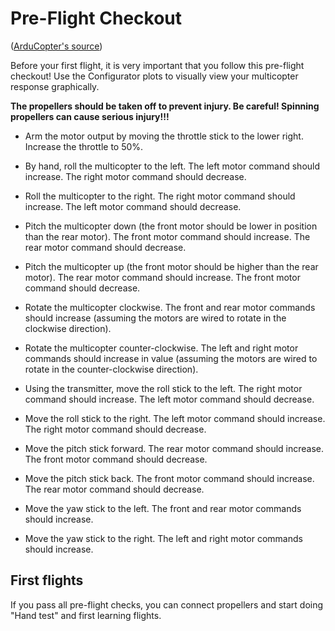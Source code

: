 # Pre-Flight Checkout #

([ArduCopter's source](http://code.google.com/p/arducopter/wiki/Quad_Testing))

Before your first flight, it is very important that you follow this pre-flight checkout! Use the Configurator plots to visually view your multicopter response graphically.

**The propellers should be taken off to prevent injury. Be careful! Spinning propellers can cause serious injury!!!**

  * Arm the motor output by moving the throttle stick to the lower right. Increase the throttle to 50%.

  * By hand, roll the multicopter to the left. The left motor command should increase. The right motor command should decrease.

  * Roll the multicopter to the right. The right motor command should increase. The left motor command should decrease.

  * Pitch the multicopter down (the front motor should be lower in position than the rear motor). The front motor command should increase. The rear motor command should decrease.

  * Pitch the multicopter up (the front motor should be higher than the rear motor). The rear motor command should increase. The front motor command should decrease.

  * Rotate the multicopter clockwise. The front and rear motor commands should increase (assuming the motors are wired to rotate in the clockwise direction).

  * Rotate the multicopter counter-clockwise. The left and right motor commands should increase in value (assuming the motors are wired to rotate in the counter-clockwise direction).

  * Using the transmitter, move the roll stick to the left. The right motor command should increase. The left motor command should decrease.

  * Move the roll stick to the right. The left motor command should increase. The right motor command should decrease.

  * Move the pitch stick forward. The rear motor command should increase. The front motor command should decrease.

  * Move the pitch stick back. The front motor command should increase. The rear motor command should decrease.

  * Move the yaw stick to the left. The front and rear motor commands should increase.

  * Move the yaw stick to the right. The left and right motor commands should increase.

## First flights ##

If you pass all pre-flight checks, you can connect propellers and start doing "Hand test" and first learning flights.